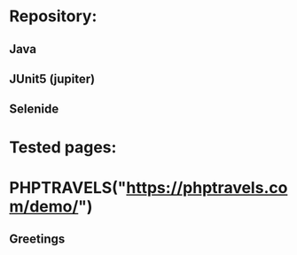 # Repository:
##  Java
##  JUnit5 (jupiter)
##  Selenide

# Tested pages:
# PHPTRAVELS("https://phptravels.com/demo/")

## Greetings
